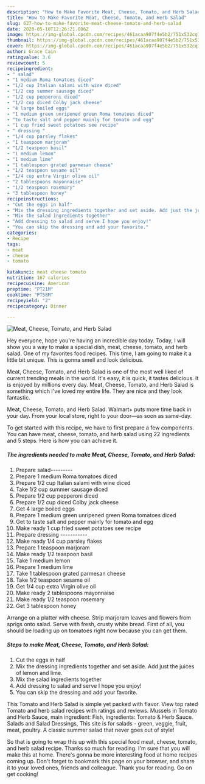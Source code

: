 ```yaml
---
description: "How to Make Favorite Meat, Cheese, Tomato, and Herb Salad"
title: "How to Make Favorite Meat, Cheese, Tomato, and Herb Salad"
slug: 627-how-to-make-favorite-meat-cheese-tomato-and-herb-salad
date: 2020-05-10T12:26:21.086Z
image: https://img-global.cpcdn.com/recipes/461acaa907f4e5b2/751x532cq70/meat-cheese-tomato-and-herb-salad-recipe-main-photo.jpg
thumbnail: https://img-global.cpcdn.com/recipes/461acaa907f4e5b2/751x532cq70/meat-cheese-tomato-and-herb-salad-recipe-main-photo.jpg
cover: https://img-global.cpcdn.com/recipes/461acaa907f4e5b2/751x532cq70/meat-cheese-tomato-and-herb-salad-recipe-main-photo.jpg
author: Grace Cain
ratingvalue: 3.6
reviewcount: 5
recipeingredient:
- " salad"
- "1 medium Roma tomatoes diced"
- "1/2 cup Italian salami with wine diced"
- "1/2 cup summer sausage diced"
- "1/2 cup pepperoni diced"
- "1/2 cup diced Colby jack cheese"
- "4 large boiled eggs"
- "1 medium green unripened green Roma tomatoes diced"
- "to taste salt and pepper mainly for tomato and egg"
- "1 cup fried sweet potatoes see recipe"
- " dressing "
- "1/4 cup parsley flakes"
- "1 teaspoon marjoram"
- "1/2 teaspoon basil"
- "1 medium lemon"
- "1 medium lime"
- "1 tablespoon grated parmesan cheese"
- "1/2 teaspoon sesame oil"
- "1/4 cup extra Virgin olive oil"
- "2 tablespoons mayonnaise"
- "1/2 teaspoon rosemary"
- "3 tablespoon honey"
recipeinstructions:
- "Cut the eggs in half"
- "Mix the dressing ingredients together and set aside. Add just the juices of lemon and lime."
- "Mix the salad ingredients together"
- "Add dressing to salad and serve I hope you enjoy!"
- "You can skip the dressing and add your favorite."
categories:
- Recipe
tags:
- meat
- cheese
- tomato

katakunci: meat cheese tomato 
nutrition: 167 calories
recipecuisine: American
preptime: "PT21M"
cooktime: "PT58M"
recipeyield: "2"
recipecategory: Dinner

---
```



![Meat, Cheese, Tomato, and Herb Salad](https://img-global.cpcdn.com/recipes/461acaa907f4e5b2/751x532cq70/meat-cheese-tomato-and-herb-salad-recipe-main-photo.jpg)

Hey everyone, hope you're having an incredible day today. Today, I will show you a way to make a special dish, meat, cheese, tomato, and herb salad. One of my favorites food recipes. This time, I am going to make it a little bit unique. This is gonna smell and look delicious.

Meat, Cheese, Tomato, and Herb Salad is one of the most well liked of current trending meals in the world. It's easy, it is quick, it tastes delicious. It is enjoyed by millions every day. Meat, Cheese, Tomato, and Herb Salad is something which I've loved my entire life. They are nice and they look fantastic.

Meat, Cheese, Tomato, and Herb Salad. Walmart+ puts more time back in your day. From your local store, right to your door—as soon as same-day.


To get started with this recipe, we have to first prepare a few components. You can have meat, cheese, tomato, and herb salad using 22 ingredients and 5 steps. Here is how you can achieve it.

<!--inarticleads1-->

##### The ingredients needed to make Meat, Cheese, Tomato, and Herb Salad:

1. Prepare  salad---------
1. Prepare 1 medium Roma tomatoes diced
1. Prepare 1/2 cup Italian salami with wine diced
1. Take 1/2 cup summer sausage diced
1. Prepare 1/2 cup pepperoni diced
1. Prepare 1/2 cup diced Colby jack cheese
1. Get 4 large boiled eggs
1. Prepare 1 medium green unripened green Roma tomatoes diced
1. Get to taste salt and pepper mainly for tomato and egg
1. Make ready 1 cup fried sweet potatoes see recipe
1. Prepare  dressing -----------
1. Make ready 1/4 cup parsley flakes
1. Prepare 1 teaspoon marjoram
1. Make ready 1/2 teaspoon basil
1. Take 1 medium lemon
1. Prepare 1 medium lime
1. Take 1 tablespoon grated parmesan cheese
1. Take 1/2 teaspoon sesame oil
1. Get 1/4 cup extra Virgin olive oil
1. Make ready 2 tablespoons mayonnaise
1. Make ready 1/2 teaspoon rosemary
1. Get 3 tablespoon honey


Arrange on a platter with cheese. Strip marjoram leaves and flowers from sprigs onto salad. Serve with fresh, crusty white bread. First of all, you should be loading up on tomatoes right now because you can get them. 

<!--inarticleads2-->

##### Steps to make Meat, Cheese, Tomato, and Herb Salad:

1. Cut the eggs in half
1. Mix the dressing ingredients together and set aside. Add just the juices of lemon and lime.
1. Mix the salad ingredients together
1. Add dressing to salad and serve I hope you enjoy!
1. You can skip the dressing and add your favorite.


This Tomato and Herb Salad is simple yet packed with flavor. View top rated Tomato and herb salad recipes with ratings and reviews. Mussels in Tomato and Herb Sauce, main ingredient: Fish, ingredients: Tomato &amp; Herb Sauce. Salads and Salad Dressings, This site is for salads - green, veggie, fruit, meat, poultry. A classic summer salad that never goes out of style! 

So that is going to wrap this up with this special food meat, cheese, tomato, and herb salad recipe. Thanks so much for reading. I'm sure that you will make this at home. There's gonna be more interesting food at home recipes coming up. Don't forget to bookmark this page on your browser, and share it to your loved ones, friends and colleague. Thank you for reading. Go on get cooking!
